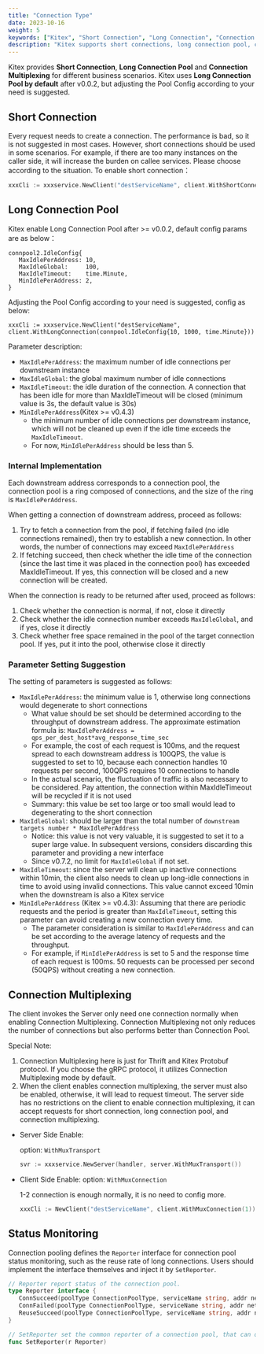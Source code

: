 ```yaml
---
title: "Connection Type"
date: 2023-10-16
weight: 5
keywords: ["Kitex", "Short Connection", "Long Connection", "Connection Multiplexing"]
description: "Kitex supports short connections, long connection pool, connection multiplexing and connection pool status monitoring."
---
```


Kitex provides **Short Connection**,  **Long Connection Pool** and **Connection Multiplexing** for different business scenarios. 
Kitex uses **Long Connection Pool by default** after v0.0.2, but adjusting the Pool Config according to your need is suggested.

## Short Connection

Every request needs to create a connection. The performance is bad, so it is not suggested in most cases. However, short connections should be used in some scenarios. For example, if there are too many instances on the caller side, it will increase the burden on callee services. Please choose according to the situation.
To enable short connection：

```go
xxxCli := xxxservice.NewClient("destServiceName", client.WithShortConnection())
```

## Long Connection Pool

Kitex enable Long Connection Pool after >= v0.0.2, default config params are as below：

```
connpool2.IdleConfig{
   MaxIdlePerAddress: 10,
   MaxIdleGlobal:     100,
   MaxIdleTimeout:    time.Minute,
   MinIdlePerAddress: 2,
}
```

Adjusting the Pool Config according to your need is suggested, config as below:

```
xxxCli := xxxservice.NewClient("destServiceName", client.WithLongConnection(connpool.IdleConfig{10, 1000, time.Minute}))
```

Parameter description:

- `MaxIdlePerAddress`: the maximum number of idle connections per downstream instance
- `MaxIdleGlobal`: the global maximum number of idle connections
- `MaxIdleTimeout`: the idle duration of the connection. A connection that has been idle for more than MaxIdleTimeout will be closed (minimum value is 3s, the default value is 30s)
- `MinIdlePerAddress`(Kitex >= v0.4.3)
  - the minimum number of idle connections per downstream instance, which will not be cleaned up even if the idle time exceeds the `MaxIdleTimeout`.
  - For now, `MinIdlePerAddress` should be less than 5.
### Internal Implementation

Each downstream address corresponds to a connection pool, the connection pool is a ring composed of connections, and the size of the ring is `MaxIdlePerAddress`.

When getting a connection of downstream address, proceed as follows:
1. Try to fetch a connection from the pool, if fetching failed (no idle connections remained), then try to establish a new connection. In other words, the number of connections may exceed `MaxIdlePerAddress`
2. If fetching succeed, then check whether the idle time of the connection (since the last time it was placed in the connection pool) has exceeded MaxIdleTimeout. If yes, this connection will be closed and a new connection will be created.

When the connection is ready to be returned after used, proceed as follows:

1. Check whether the connection is normal, if not, close it directly
2. Check whether the idle connection number exceeds  `MaxIdleGlobal`, and if yes, close it directly
3. Check whether free space remained in the pool of the target connection pool. If yes, put it into the pool, otherwise close it directly

### Parameter Setting Suggestion

The setting of parameters is suggested as follows:
- `MaxIdlePerAddress`: the minimum value is 1, otherwise long connections would degenerate to short connections
  - What value should be set should be determined according to the throughput of downstream address. The approximate estimation formula is: `MaxIdlePerAddress = qps_per_dest_host*avg_response_time_sec`
  - For example, the cost of each request is 100ms, and the request spread to each downstream address is 100QPS, the value is suggested to set to 10, because each connection handles 10 requests per second, 100QPS requires 10 connections to handle
  - In the actual scenario, the fluctuation of traffic is also necessary to be considered. Pay attention, the connection within MaxIdleTimeout will be recycled if it is not used
  - Summary: this value be set too large or too small would lead to degenerating to the short connection
- `MaxIdleGlobal`: should be larger than the total number of `downstream targets number * MaxIdlePerAddress`
  - Notice: this value is not very valuable, it is suggested to set it to a super large value. In subsequent versions, considers discarding this parameter and providing a new interface
  - Since v0.7.2, no limit for `MaxIdleGlobal` if not set. 
- `MaxIdleTimeout`: since the server will clean up inactive connections within 10min, the client also needs to clean up long-idle connections in time to avoid using invalid connections. This value cannot exceed 10min when the downstream is also a Kitex service
- `MinIdlePerAddress` (Kitex >= v0.4.3): Assuming that there are periodic requests and the period is greater than `MaxIdleTimeout`, setting this parameter can avoid creating a new connection every time.
  - The parameter consideration is similar to `MaxIdlePerAddress` and can be set according to the average latency of requests and the throughput.
  - For example, if `MinIdlePerAddress` is set to 5 and the response time of each request is 100ms. 50 requests can be processed per second (50QPS) without creating a new connection.

## Connection Multiplexing

The client invokes the Server only need one connection normally when enabling Connection Multiplexing. Connection Multiplexing not only reduces the number of connections but also performs better than Connection Pool.

Special Note:

1. Connection Multiplexing here is just for Thrift and Kitex Protobuf protocol. If you choose the gRPC protocol, it utilizes Connection Multiplexing mode by default.
2. When the client enables connection multiplexing, the server must also be enabled, otherwise, it will lead to request timeout. The server side has no restrictions on the client to enable connection multiplexing, it can accept requests for short connection, long connection pool, and connection multiplexing.

- Server Side Enable:

  option: `WithMuxTransport`

  ```go
  svr := xxxservice.NewServer(handler, server.WithMuxTransport())
  ```

- Client Side Enable:
  option: `WithMuxConnection`

  1-2 connection is enough normally, it is no need to config more.

  ```go
  xxxCli := NewClient("destServiceName", client.WithMuxConnection(1))
  ```

##

## Status Monitoring

Connection pooling defines the `Reporter` interface for connection pool status monitoring, such as the reuse rate of long connections.
Users should implement the interface themselves and inject it by `SetReporter`.

```go
// Reporter report status of the connection pool.
type Reporter interface {
   ConnSucceed(poolType ConnectionPoolType, serviceName string, addr net.Addr)
   ConnFailed(poolType ConnectionPoolType, serviceName string, addr net.Addr)
   ReuseSucceed(poolType ConnectionPoolType, serviceName string, addr net.Addr)
}

// SetReporter set the common reporter of a connection pool, that can only be set once.
func SetReporter(r Reporter)
```
